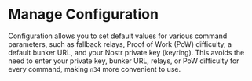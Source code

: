 # Manage Configuration

Configuration allows you to set default values for various command parameters,
such as fallback relays, Proof of Work (PoW) difficulty, a default bunker URL,
and your Nostr private key (keyring). This avoids the need to enter your private key,
bunker URL, relays, or PoW difficulty for every command, making `n34` more
convenient to use.
